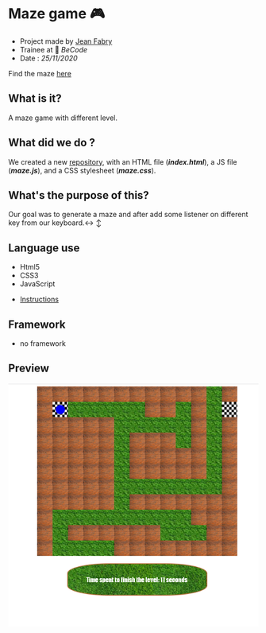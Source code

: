 # Maze game :video_game:

- Project made by [Jean Fabry](https://github.com/JeanFabry)
- Trainee at :office: *BeCode* 
- Date : *25/11/2020*

Find the maze [here](https://jeanfabry.github.io/amazeing/)

## What is it?

A maze game with different level.

## What did we do ? 

We created a new [repository](https://github.com/JeanFabry/amazeing), with an HTML file (***index.html***), a JS file (***maze.js***), and a CSS stylesheet (***maze.css***).

## What's the purpose of this?

Our goal was to generate a maze and after add some listener on different key from our keyboard.:left_right_arrow: :arrow_up_down:

## Language use 

- Html5
- CSS3
- JavaScript
* [Instructions](https://github.com/becodeorg/bxl-hopper-1-25/tree/master/The%20Hill/projects/2.amazeing)

## Framework 

- no framework


## Preview
[![Preview](./Assets/preview.png)](https://github.com/JeanFabry)
